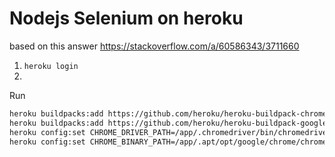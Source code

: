 # Nodejs Selenium on heroku
based on this answer https://stackoverflow.com/a/60586343/3711660

1. `heroku login`
1. 
Run 
```bash
heroku buildpacks:add https://github.com/heroku/heroku-buildpack-chromedriver
heroku buildpacks:add https://github.com/heroku/heroku-buildpack-google-chrome
heroku config:set CHROME_DRIVER_PATH=/app/.chromedriver/bin/chromedriver
heroku config:set CHROME_BINARY_PATH=/app/.apt/opt/google/chrome/chrome
```
